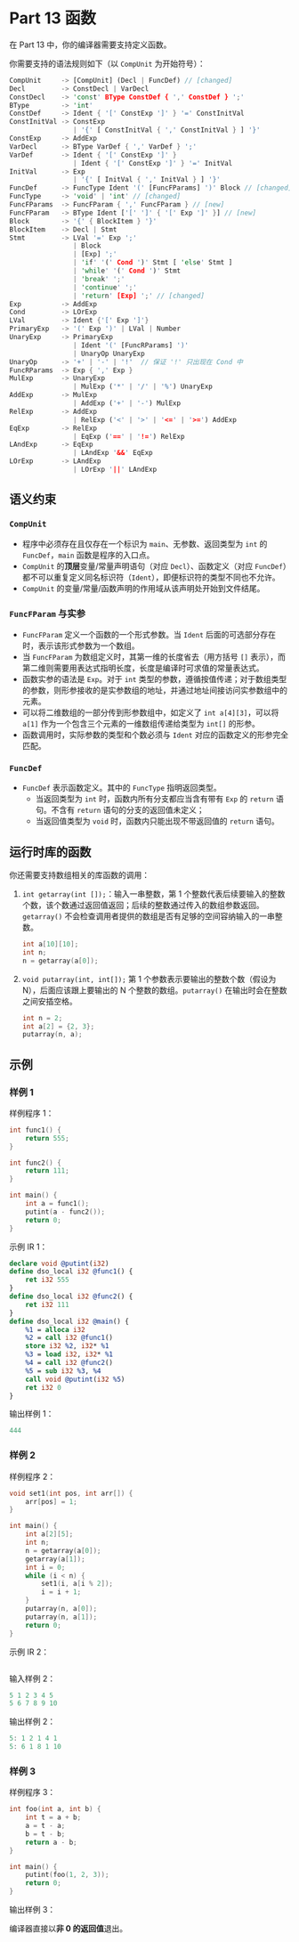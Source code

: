 # Part 13 函数

在 Part 13 中，你的编译器需要支持定义函数。

你需要支持的语法规则如下（以 `CompUnit` 为开始符号）：

```rust
CompUnit     -> [CompUnit] (Decl | FuncDef) // [changed]
Decl         -> ConstDecl | VarDecl
ConstDecl    -> 'const' BType ConstDef { ',' ConstDef } ';'
BType        -> 'int'
ConstDef     -> Ident { '[' ConstExp ']' } '=' ConstInitVal
ConstInitVal -> ConstExp
                | '{' [ ConstInitVal { ',' ConstInitVal } ] '}'
ConstExp     -> AddExp
VarDecl      -> BType VarDef { ',' VarDef } ';'
VarDef       -> Ident { '[' ConstExp ']' }
                | Ident { '[' ConstExp ']' } '=' InitVal
InitVal      -> Exp
                | '{' [ InitVal { ',' InitVal } ] '}'
FuncDef      -> FuncType Ident '(' [FuncFParams] ')' Block // [changed]
FuncType     -> 'void' | 'int' // [changed]
FuncFParams  -> FuncFParam { ',' FuncFParam } // [new]
FuncFParam   -> BType Ident ['[' ']' { '[' Exp ']' }] // [new]
Block        -> '{' { BlockItem } '}'
BlockItem    -> Decl | Stmt
Stmt         -> LVal '=' Exp ';'
                | Block
                | [Exp] ';'
                | 'if' '(' Cond ')' Stmt [ 'else' Stmt ]
                | 'while' '(' Cond ')' Stmt
                | 'break' ';'
                | 'continue' ';'
                | 'return' [Exp] ';' // [changed]
Exp          -> AddExp
Cond         -> LOrExp
LVal         -> Ident {'[' Exp ']'}
PrimaryExp   -> '(' Exp ')' | LVal | Number
UnaryExp     -> PrimaryExp
                | Ident '(' [FuncRParams] ')'
                | UnaryOp UnaryExp
UnaryOp      -> '+' | '-' | '!'  // 保证 '!' 只出现在 Cond 中
FuncRParams  -> Exp { ',' Exp }
MulExp       -> UnaryExp
                | MulExp ('*' | '/' | '%') UnaryExp
AddExp       -> MulExp
                | AddExp ('+' | '-') MulExp
RelExp       -> AddExp
                | RelExp ('<' | '>' | '<=' | '>=') AddExp
EqExp        -> RelExp
                | EqExp ('==' | '!=') RelExp
LAndExp      -> EqExp
                | LAndExp '&&' EqExp
LOrExp       -> LAndExp
                | LOrExp '||' LAndExp
```

## 语义约束

### `CompUnit`

- 程序中必须存在且仅存在一个标识为 `main`、无参数、返回类型为 `int` 的 `FuncDef`，`main` 函数是程序的入口点。
- `CompUnit` 的**顶层**变量/常量声明语句（对应 `Decl`）、函数定义（对应 `FuncDef`）都不可以重复定义同名标识符（`Ident`），即便标识符的类型不同也不允许。
- `CompUnit` 的变量/常量/函数声明的作用域从该声明处开始到文件结尾。

### `FuncFParam` 与实参

- `FuncFParam` 定义一个函数的一个形式参数。当 `Ident` 后面的可选部分存在时，表示该形式参数为一个数组。
- 当 `FuncFParam` 为数组定义时，其第一维的长度省去（用方括号 `[]` 表示），而第二维则需要用表达式指明长度，长度是编译时可求值的常量表达式。
- 函数实参的语法是 `Exp`。对于 `int` 类型的参数，遵循按值传递；对于数组类型的参数，则形参接收的是实参数组的地址，并通过地址间接访问实参数组中的元素。
- 可以将二维数组的一部分传到形参数组中，如定义了 `int a[4][3]`，可以将 `a[1]` 作为一个包含三个元素的一维数组传递给类型为 `int[]` 的形参。
- 函数调用时，实际参数的类型和个数必须与 `Ident` 对应的函数定义的形参完全匹配。

### `FuncDef`

- `FuncDef` 表示函数定义。其中的 `FuncType` 指明返回类型。
  - 当返回类型为 `int` 时，函数内所有分支都应当含有带有 `Exp` 的 `return` 语句。不含有 `return` 语句的分支的返回值未定义；
  - 当返回值类型为 `void` 时，函数内只能出现不带返回值的 `return` 语句。

## 运行时库的函数

你还需要支持数组相关的库函数的调用：

1. `int getarray(int []);`：输入一串整数，第 1 个整数代表后续要输入的整数个数，该个数通过返回值返回；后续的整数通过传入的数组参数返回。`getarray()` 不会检查调用者提供的数组是否有足够的空间容纳输入的一串整数。
   ```cpp
   int a[10][10];
   int n;
   n = getarray(a[0]);
   ```
2. `void putarray(int, int[]);`
   第 1 个参数表示要输出的整数个数（假设为 N），后面应该跟上要输出的 N 个整数的数组。`putarray()` 在输出时会在整数之间安插空格。
   ```cpp
   int n = 2;
   int a[2] = {2, 3};
   putarray(n, a);
   ```

## 示例

### 样例 1

样例程序 1：

```cpp
int func1() {
    return 555;
}

int func2() {
    return 111;
}

int main() {
    int a = func1();
    putint(a - func2());
    return 0;
}
```

示例 IR 1：

```llvm
declare void @putint(i32)
define dso_local i32 @func1() {
    ret i32 555
}
define dso_local i32 @func2() {
    ret i32 111
}
define dso_local i32 @main() {
    %1 = alloca i32
    %2 = call i32 @func1()
    store i32 %2, i32* %1
    %3 = load i32, i32* %1
    %4 = call i32 @func2()
    %5 = sub i32 %3, %4
    call void @putint(i32 %5)
    ret i32 0
}
```

输出样例 1：

```c
444
```

### 样例 2

样例程序 2：

```cpp
void set1(int pos, int arr[]) {
    arr[pos] = 1;
}

int main() {
    int a[2][5];
    int n;
    n = getarray(a[0]);
    getarray(a[1]);
    int i = 0;
    while (i < n) {
        set1(i, a[i % 2]);
        i = i + 1;
    }
    putarray(n, a[0]);
    putarray(n, a[1]);
    return 0;
}
```

示例 IR 2：

```llvm

```

输入样例 2：

```c
5 1 2 3 4 5
5 6 7 8 9 10
```

输出样例 2：

```c
5: 1 2 1 4 1
5: 6 1 8 1 10
```

### 样例 3

样例程序 3：

```cpp
int foo(int a, int b) {
    int t = a + b;
    a = t - a;
    b = t - b;
    return a - b;
}

int main() {
    putint(foo(1, 2, 3));
    return 0;
}
```

输出样例 3：

编译器直接以**非 0 的返回值**退出。
